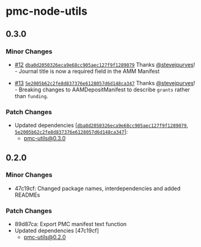 # pmc-node-utils

## 0.3.0

### Minor Changes

- [#12](https://github.com/curvenote/pmc-utils/pull/12) [`dba0d2050326eca9e68cc905aec127f9f1289079`](https://github.com/curvenote/pmc-utils/commit/dba0d2050326eca9e68cc905aec127f9f1289079) Thanks [@stevejpurves](https://github.com/stevejpurves)! - Journal title is now a required field in the AMM Manifest

- [#13](https://github.com/curvenote/pmc-utils/pull/13) [`5e2005b62c2fe8d837376e6128057d6d148ca347`](https://github.com/curvenote/pmc-utils/commit/5e2005b62c2fe8d837376e6128057d6d148ca347) Thanks [@stevejpurves](https://github.com/stevejpurves)! - Breaking changes to AAMDepositManifest to describe `grants` rather than `funding`.

### Patch Changes

- Updated dependencies [[`dba0d2050326eca9e68cc905aec127f9f1289079`](https://github.com/curvenote/pmc-utils/commit/dba0d2050326eca9e68cc905aec127f9f1289079), [`5e2005b62c2fe8d837376e6128057d6d148ca347`](https://github.com/curvenote/pmc-utils/commit/5e2005b62c2fe8d837376e6128057d6d148ca347)]:
  - pmc-utils@0.3.0

## 0.2.0

### Minor Changes

- 47c19cf: Changed package names, interdependencies and added READMEs

### Patch Changes

- 89d87ca: Export PMC manifest text function
- Updated dependencies [47c19cf]
  - pmc-utils@0.2.0
